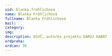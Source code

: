 ```yaml
---
uid: blanka.frohlichova
name: Blanka Fröhlichová
fullname: Blanka Fröhlichová
mail: 
category: 
img: 
description: OSVČ, autorka projektu DARUJ KABÁT
ordpraha: 
ordcan: 36
---
```




